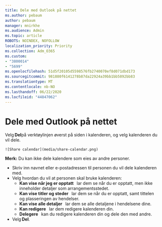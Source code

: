 ```yaml
---
title: Dele med Outlook på nettet
ms.author: pebaum
author: pebaum
manager: mnirkhe
ms.audience: Admin
ms.topic: article
ROBOTS: NOINDEX, NOFOLLOW
localization_priority: Priority
ms.collection: Adm_O365
ms.custom:
- "3800014"
- "5699"
ms.openlocfilehash: 51d5f20105d5598576fb2740070ef8d071dbd173
ms.sourcegitcommit: 981880f6141278b87da22924a39bb1bb5892bb83
ms.translationtype: MT
ms.contentlocale: nb-NO
ms.lasthandoff: 06/22/2020
ms.locfileid: "44847062"
---
```

# <a name="sharing-with-outlook-on-the-web"></a>Dele med Outlook på nettet

Velg **Del**på verktøylinjen øverst på siden i kalenderen, og velg kalenderen du vil dele.

    ![Share calendar](media/share-calendar.png)

**Merk:** Du kan ikke dele kalendere som eies av andre personer.

- Skriv inn navnet eller e-postadressen til personen du vil dele kalenderen med.
- Velg hvordan du vil at personen skal bruke kalenderen:
    - **Kan vise når jeg er opptatt**   lar dem se når du er opptatt, men ikke inneholder detaljer som arrangementsstedet.
    - **Kan vise titler og steder**   lar dem se når du er opptatt, samt tittelen og plasseringen av hendelser.
    - **Kan vise alle detaljer**   lar dem se alle detaljene i hendelsene dine.
    - **Kan redigere**   lar dem redigere kalenderen din.
    - **Delegere**   kan du redigere kalenderen din og dele den med andre.
- Velg **Del**.
